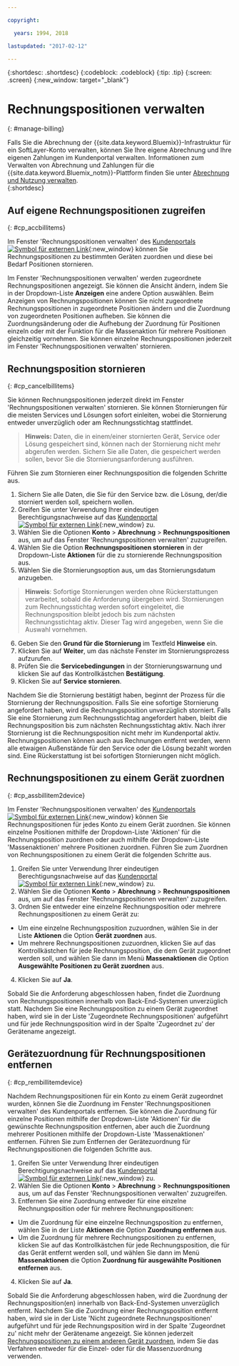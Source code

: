 ```yaml
---

copyright:

  years: 1994, 2018

lastupdated: "2017-02-12"

---
```


{:shortdesc: .shortdesc}
{:codeblock: .codeblock}
{:tip: .tip}
{:screen: .screen}
{:new_window: target="_blank"}


# Rechnungspositionen verwalten
{: #manage-billing}

Falls Sie die Abrechnung der {{site.data.keyword.Bluemix}}-Infrastruktur für ein SoftLayer-Konto verwalten, können Sie Ihre eigene Abrechnung und Ihre eigenen Zahlungen im Kundenportal verwalten. Informationen zum Verwalten von Abrechnung und Zahlungen für die {{site.data.keyword.Bluemix_notm}}-Plattform finden Sie unter [Abrechnung und Nutzung verwalten](/docs/account/index.html).  
{:shortdesc}

## Auf eigene Rechnungspositionen zugreifen
{: #cp_accbillitems}

Im Fenster 'Rechnungspositionen verwalten' des [Kundenportals ![Symbol für externen Link](../icons/launch-glyph.svg)](https://control.softlayer.com/){:new_window} können Sie Rechnungspositionen zu bestimmten Geräten zuordnen und diese bei Bedarf Positionen stornieren.

Im Fenster 'Rechnungspositionen verwalten' werden zugeordnete Rechnungspositionen angezeigt. Sie können die Ansicht ändern, indem Sie in der Dropdown-Liste **Anzeigen** eine andere Option auswählen. Beim Anzeigen von Rechnungspositionen können Sie nicht zugeordnete Rechnungspositionen in zugeordnete Positionen ändern und die Zuordnung von zugeordneten Positionen aufheben. Sie können die Zuordnungsänderung oder die Aufhebung der Zuordnung für Positionen einzeln oder mit der Funktion für die Massenaktion für mehrere Positionen gleichzeitig vornehmen. Sie können einzelne Rechnungspositionen jederzeit im Fenster 'Rechnungspositionen verwalten' stornieren.


## Rechnungsposition stornieren
{: #cp_cancelbillitems}

Sie können Rechnungspositionen jederzeit direkt im Fenster 'Rechnungspositionen verwalten' stornieren. Sie können Stornierungen für die meisten Services und Lösungen sofort einleiten, wobei die Stornierung entweder unverzüglich oder am Rechnungsstichtag stattfindet.

> **Hinweis:** Daten, die in einem/einer stornierten Gerät, Service oder Lösung gespeichert sind, können nach der Stornierung nicht mehr abgerufen werden. Sichern Sie alle Daten, die gespeichert werden sollen, bevor Sie die Stornierungsanforderung ausführen.

Führen Sie zum Stornieren einer Rechnungsposition die folgenden Schritte aus.

1. Sichern Sie alle Daten, die Sie für den Service bzw. die Lösung, der/die storniert werden soll, speichern wollen.
2. Greifen Sie unter Verwendung Ihrer eindeutigen Berechtigungsnachweise auf das [Kundenportal ![Symbol für externen Link](../icons/launch-glyph.svg)](https://control.softlayer.com/){:new_window} zu.
3. Wählen Sie die Optionen **Konto** > **Abrechnung** > **Rechnungspositionen** aus, um auf das Fenster 'Rechnungspositionen verwalten' zuzugreifen.
4. Wählen Sie die Option **Rechnungspositionen stornieren** in der Dropdown-Liste **Aktionen** für die zu stornierende Rechnungsposition aus.
5. Wählen Sie die Stornierungsoption aus, um das Stornierungsdatum anzugeben.
>**Hinweis**: Sofortige Stornierungen werden ohne Rückerstattungen verarbeitet, sobald die Anforderung übergeben wird. Stornierungen zum Rechnungsstichtag werden sofort eingeleitet, die Rechnungsposition bleibt jedoch bis zum nächsten Rechnungsstichtag aktiv. Dieser Tag wird angegeben, wenn Sie die Auswahl vornehmen.
6. Geben Sie den **Grund für die Stornierung** im Textfeld **Hinweise** ein.
7. Klicken Sie auf **Weiter**, um das nächste Fenster im Stornierungsprozess aufzurufen.
8. Prüfen Sie die **Servicebedingungen** in der Stornierungswarnung und klicken Sie auf das Kontrollkästchen **Bestätigung**.
9. Klicken Sie auf **Service stornieren**.

Nachdem Sie die Stornierung bestätigt haben, beginnt der Prozess für die Stornierung der Rechnungsposition. Falls Sie eine sofortige Stornierung angefordert haben, wird die Rechnungsposition unverzüglich storniert. Falls Sie eine Stornierung zum Rechnungsstichtag angefordert haben, bleibt die Rechnungsposition bis zum nächsten Rechnungsstichtag aktiv. Nach ihrer Stornierung ist die Rechnungsposition nicht mehr im Kundenportal aktiv. Rechnungspositionen können auch aus Rechnungen entfernt werden, wenn alle etwaigen Außenstände für den Service oder die Lösung bezahlt worden sind. Eine Rückerstattung ist bei sofortigen Stornierungen nicht möglich.


## Rechnungspositionen zu einem Gerät zuordnen
{: #cp_assbillitem2device}

Im Fenster 'Rechnungspositionen verwalten' des [Kundenportals ![Symbol für externen Link](../icons/launch-glyph.svg)](https://control.softlayer.com/){:new_window} können Sie Rechnungspositionen für jedes Konto zu einem Gerät zuordnen. Sie können einzelne Positionen mithilfe der Dropdown-Liste 'Aktionen' für die Rechnungsposition zuordnen oder auch mithilfe der Dropdown-Liste 'Massenaktionen' mehrere Positionen zuordnen. Führen Sie zum Zuordnen von Rechnungspositionen zu einem Gerät die folgenden Schritte aus.

1. Greifen Sie unter Verwendung Ihrer eindeutigen Berechtigungsnachweise auf das [Kundenportal ![Symbol für externen Link](../icons/launch-glyph.svg)](https://control.softlayer.com/){:new_window} zu.
2. Wählen Sie die Optionen **Konto** > **Abrechnung** > **Rechnungspositionen** aus, um auf das Fenster 'Rechnungspositionen verwalten' zuzugreifen.
3. Ordnen Sie entweder eine einzelne Rechnungsposition oder mehrere Rechnungspositionen zu einem Gerät zu:
  * Um eine einzelne Rechnungsposition zuzuordnen, wählen Sie in der Liste **Aktionen** die Option **Gerät zuordnen** aus.
  * Um mehrere Rechnungspositionen zuzuordnen, klicken Sie auf das Kontrollkästchen für jede Rechnungsposition, die dem Gerät zugeordnet werden soll, und wählen Sie dann im Menü **Massenaktionen** die Option **Ausgewählte Positionen zu Gerät zuordnen** aus.
4. Klicken Sie auf **Ja**.

Sobald Sie die Anforderung abgeschlossen haben, findet die Zuordnung von Rechnungspositionen innerhalb von Back-End-Systemen unverzüglich statt. Nachdem Sie eine Rechnungsposition zu einem Gerät zugeordnet haben, wird sie in der Liste 'Zugeordnete Rechnungspositionen' aufgeführt und für jede Rechnungsposition wird in der Spalte 'Zugeordnet zu' der Gerätename angezeigt.


## Gerätezuordnung für Rechnungspositionen entfernen
{: #cp_rembillitemdevice}

Nachdem Rechnungspositionen für ein Konto zu einem Gerät zugeordnet wurden, können Sie die Zuordnung im Fenster 'Rechnungspositionen verwalten' des Kundenportals entfernen. Sie können die Zuordnung für einzelne Positionen mithilfe der Dropdown-Liste 'Aktionen' für die gewünschte Rechnungsposition entfernen, aber auch die Zuordnung mehrerer Positionen mithilfe der Dropdown-Liste 'Massenaktionen' entfernen. Führen Sie zum Entfernen der Gerätezuordnung für Rechnungspositionen die folgenden Schritte aus.

1. Greifen Sie unter Verwendung Ihrer eindeutigen Berechtigungsnachweise auf das [Kundenportal ![Symbol für externen Link](../icons/launch-glyph.svg)](https://control.softlayer.com/){:new_window} zu.
2. Wählen Sie die Optionen **Konto** > **Abrechnung** > **Rechnungspositionen** aus, um auf das Fenster 'Rechnungspositionen verwalten' zuzugreifen.
3. Entfernen Sie eine Zuordnung entweder für eine einzelne Rechnungsposition oder für mehrere Rechnungspositionen:
  * Um die Zuordnung für eine einzelne Rechnungsposition zu entfernen, wählen Sie in der Liste **Aktionen** die Option **Zuordnung entfernen** aus.
  * Um die Zuordnung für mehrere Rechnungspositionen zu entfernen, klicken Sie auf das Kontrollkästchen für jede Rechnungsposition, die für das Gerät entfernt werden soll, und wählen Sie dann im Menü **Massenaktionen** die Option **Zuordnung für ausgewählte Positionen entfernen** aus.
4. Klicken Sie auf **Ja**.

Sobald Sie die Anforderung abgeschlossen haben, wird die Zuordnung der Rechnungsposition(en) innerhalb von Back-End-Systemen unverzüglich entfernt. Nachdem Sie die Zuordnung einer Rechnungsposition entfernt haben, wird sie in der Liste 'Nicht zugeordnete Rechnungspositionen' aufgeführt und für jede Rechnungsposition wird in der Spalte 'Zugeordnet zu' nicht mehr der Gerätename angezeigt. Sie können jederzeit [Rechnungspositionen zu einem anderen Gerät zuordnen](/docs/customer-portal/cpmanacctbillpay.html#cp_assbillitem2device), indem Sie das Verfahren entweder für die Einzel- oder für die Massenzuordnung verwenden.
